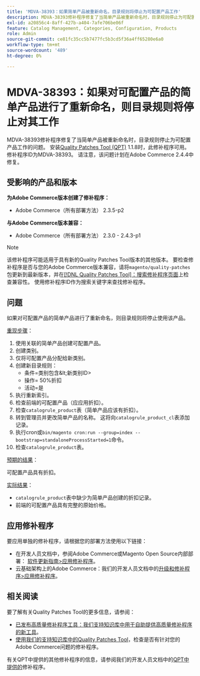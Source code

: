 ```yaml
---
title: 'MDVA-38393：如果简单产品被重新命名，目录规则将停止为可配置产品工作'
description: MDVA-38393修补程序修复了当简单产品被重新命名时，目录规则停止为可配置产品工作的问题。 安装[Quality Patches Tool (QPT)](/help/announcements/adobe-commerce-announcements/magento-quality-patches-released-new-tool-to-self-serve-quality-patches.md) 1.1.8后，即可使用此修补程序。 修补程序ID为MDVA-38393。 请注意，该问题计划在Adobe Commerce 2.4.4中修复。
exl-id: a20856c4-8aff-427b-a404-7afe706be06f
feature: Catalog Management, Categories, Configuration, Products
role: Admin
source-git-commit: ce81fc35cc5b7477fc5b3cd5f36a4ff65280e6a0
workflow-type: tm+mt
source-wordcount: '489'
ht-degree: 0%

---
```


# MDVA-38393：如果对可配置产品的简单产品进行了重新命名，则目录规则将停止对其工作

MDVA-38393修补程序修复了当简单产品被重新命名时，目录规则停止为可配置产品工作的问题。 安装[Quality Patches Tool (QPT)](/help/announcements/adobe-commerce-announcements/magento-quality-patches-released-new-tool-to-self-serve-quality-patches.md) 1.1.8时，此修补程序可用。 修补程序ID为MDVA-38393。 请注意，该问题计划在Adobe Commerce 2.4.4中修复。

## 受影响的产品和版本

**为Adobe Commerce版本创建了修补程序：**

* Adobe Commerce（所有部署方法） 2.3.5-p2

**与Adobe Commerce版本兼容：**

* Adobe Commerce（所有部署方法） 2.3.0 - 2.4.3-p1

>[!NOTE]
>
>该修补程序可能适用于具有新的Quality Patches Tool版本的其他版本。 要检查修补程序是否与您的Adobe Commerce版本兼容，请将`magento/quality-patches`包更新到最新版本，并在[[!DNL Quality Patches Tool]：搜索修补程序页面](https://devdocs.magento.com/quality-patches/tool.html#patch-grid)上检查兼容性。 使用修补程序ID作为搜索关键字来查找修补程序。

## 问题

如果对可配置产品的简单产品进行了重新命名，则目录规则将停止使用该产品。

<u>重现步骤</u>：

1. 使用关联的简单产品创建可配置产品。
1. 创建类别。
1. 仅将可配置产品分配给新类别。
1. 创建新目录规则：
   * 条件=类别包含\&lt;新类别ID>
   * 操作= 50%折扣
   * 活动=是
1. 执行重新索引。
1. 检查前端的可配置产品（应应用折扣）。
1. 检查`catalogrule_product`表（简单产品应该有折扣）。
1. 转到管理员并更改简单产品的名称。 这将向`catalogrule_product_cl`表添加记录。
1. 执行cron或`bin/magento cron:run --group=index --bootstrap=standaloneProcessStarted=1`命令。
1. 检查`catalogrule_product`表。

<u>预期的结果</u>：

可配置产品具有折扣。

<u>实际结果</u>：

* `catalogrule_product`表中缺少为简单产品创建的折扣记录。
* 前端的可配置产品具有完整的原始价格。

## 应用修补程序

要应用单独的修补程序，请根据您的部署方法使用以下链接：

* 在开发人员文档中，参阅Adobe Commerce或Magento Open Source内部部署： [软件更新指南>应用修补程序](https://devdocs.magento.com/guides/v2.4/comp-mgr/patching/mqp.html)。
* 云基础架构上的Adobe Commerce：我们的开发人员文档中的[升级和修补程序>应用修补程序](https://devdocs.magento.com/cloud/project/project-patch.html)。

## 相关阅读

要了解有关Quality Patches Tool的更多信息，请参阅：

* [已发布高质量修补程序工具：我们支持知识库中用于自助提供高质量修补程序的新工具](/help/announcements/adobe-commerce-announcements/magento-quality-patches-released-new-tool-to-self-serve-quality-patches.md)。
* [使用我们的支持知识库中的Quality Patches Tool](/help/support-tools/patches-available-in-qpt-tool/check-patch-for-magento-issue-with-magento-quality-patches.md)，检查是否有针对您的Adobe Commerce问题的修补程序。

有关QPT中提供的其他修补程序的信息，请参阅我们的开发人员文档中的[QPT中提供的](https://devdocs.magento.com/quality-patches/tool.html#patch-grid)修补程序。
